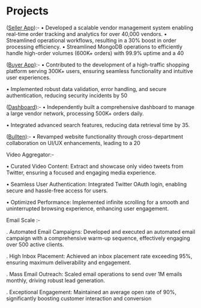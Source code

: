 # Projects
([Seller App](https://sellers.kiko.live/)):-
• Developed a scalable vendor management system enabling real-time order tracking and analytics for over 40,000 vendors.
• Streamlined operational workflows, resulting in a 30% boost in order processing efficiency.
• Streamlined MongoDB operations to efficiently handle high-order volumes (600K+ orders) with
   99.9% uptime and a 40

([Buyer App](https://shops.kiko.live/)):-
• Contributed to the development of a high-traffic shopping platform serving 300K+ users, ensuring seamless functionality and intuitive user experiences.

• Implemented robust data validation, error handling, and secure authentication, reducing security incidents by 50

([Dashboard](https://dashboard.kiko.live/)):-
• Independently built a comprehensive dashboard to manage a large vendor network, processing 500K+ orders daily.

• Integrated advanced search features, reducing data retrieval time by 35.


([Bullten](https://www.bullten.com/)):-
• Revamped website functionality through cross-department collaboration on UI/UX enhancements, leading to a 20

Video Aggregator:-

• Curated Video Content: Extract and showcase only video tweets from Twitter, ensuring a focused and engaging media experience.

• Seamless User Authentication: Integrated Twitter OAuth login, enabling secure and hassle-free access for users.

• Optimized Performance: Implemented infinite scrolling for a smooth and uninterrupted browsing experience, enhancing user engagement.

Email Scale :-

. Automated Email Campaigns: Developed and executed an automated email campaign with a comprehensive warm-up sequence, effectively engaging over 500 active clients.

. High Inbox Placement: Achieved an inbox placement rate exceeding 95\%, ensuring maximum deliverability and engagement.

. Mass Email Outreach: Scaled email operations to send over 1M emails monthly, driving robust lead generation.

. Exceptional Engagement: Maintained an average open rate of 90\%, significantly boosting customer interaction and conversion

